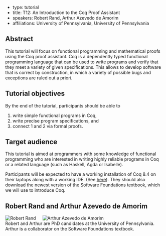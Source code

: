 - type: tutorial
- title: T12: An Introduction to the Coq Proof Assistant
- speakers: Robert Rand, Arthur Azevedo de Amorim
- affiliations: University of Pennsylvania, University of Pennsylvania

## Abstract
This tutorial will focus on functional programming and mathematical proofs using the Coq proof assistant. Coq is a dependently typed functional programming language that can be used to write programs and verify that they meet a variety of given specifications. This allows to develop software that is correct by construction, in which a variety of possible bugs and exceptions are ruled out a priori.

## Tutorial objectives

By the end of the tutorial, participants should be able to

1) write simple functional programs in Coq,
2) write precise program specifications, and
3) connect 1 and 2 via formal proofs.

## Target audience

This tutorial is aimed at programmers with some knowledge of functional programming who are interested in writing highly reliable programs in Coq or a related language (such as Haskell, Agda or Isabelle).

Participants will be expected to have a working installation of Coq 8.4 on their laptops along with a working IDE. (See [here](http://www.cis.upenn.edu/~bcpierce/sf/current/Preface.html#lab8)). They should also download the newest version of the Software Foundations textbook, which we will use to introduce Coq.

## Robert Rand and Arthur Azevedo de Amorim
<div class="row" media:type="text/omd">

<div class="medium-4 columns">
<img src="img/robert-rand.jpg" alt="Robert Rand"></img>
<img src="img/arthur-ada.jpg" alt="Arthur Azevedo de Amorim"></img>
</div>

<div class="medium-8 columns" media:type="text/omd">
Robert and Arthur are PhD candidates at the University of
Pennsylvania. Arthur is a collaborator on the Software Foundations
textbook.
</div>

</div>

